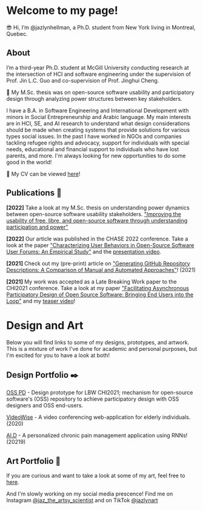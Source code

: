 # Welcome to my page!
:sunglasses:  Hi, I’m @jazlynhellman, a Ph.D. student from New York living in Montreal, Quebec.

## About 

I’m a third-year Ph.D. student at McGill University conducting research at the intersection of HCI and software engineering under the supervision of Prof. Jin L.C. Guo
and co-supervision of Prof. Jinghui Cheng. 

:scroll: My M.Sc. thesis was on open-source software usability and participatory design through analyzing power structures between key stakeholders.

I have a B.A. in Software Engineering and International Development with minors in Social Entrepreneurship and Arabic language. My main interests are in HCI, SE, and AI research to understand what design considerations should be made when creating systems that provide solutions for various types social issues. In the past I have worked in NGOs and companies tackling refugee rights and advocacy, support for individuals with special needs, educational and financial support to individuals who have lost parents, and more. I'm always looking for new opportunities to do some good in the world!

:briefcase: My CV can be viewed [here](https://github.com/jazlynhellman/jazlynhellman/blob/main/CV_JazlynHellman_Dec2021.pdf)!

## Publications :newspaper:	
**[2022]** Take a look at my M.Sc. thesis on understanding power dynamics between open-source software usability stakeholders. ["Improving the usability of free, libre, and open-source software through understanding participation and power"](https://escholarship.mcgill.ca/concern/theses/p5547x73d)


**[2022]** Our article was published in the CHASE 2022 conference. Take a look at the paper ["Characterizing User Behaviors in Open-Source Software User Forums: An Empirical Study"](https://dl.acm.org/doi/10.1145/3528579.3529178) and the [presentation video](https://www.youtube.com/watch?v=rh8U0TnbUOc&t=1s).

**[2021]** Check out my (pre-print) article on ["Generating GitHub Repository Descriptions: A Comparison of Manual and Automated Approaches"](https://arxiv.org/abs/2110.13283)! (2021)

**[2021]** My work was accepted as a Late Breaking Work paper to the CHI2021 conference. Take a look at my paper ["Facilitating Asynchronous Participatory Design of Open Source Software: Bringing End Users into the Loop"](https://dl.acm.org/doi/10.1145/3411763.3451643) and my [teaser video](https://www.youtube.com/watch?v=_A_Ci6qpj8c&ab_channel=ACMSIGCHI)!

# Design and Art

Below you will find links to some of my designs, prototypes, and artwork. This is a mixture of work I've done for academic and personal purposes, but I'm excited for you to have a look at both!

## Design Portfolio :black_nib:
<!-- My design portfollio can be seen [here](). -->
[OSS PD](https://github.com/jazlynhellman/oss-codesign) - Design prototype for LBW CHI2021; mechanism for open-source software's (OSS) repository to achieve participatory design with OSS designers and OSS end-users.

[VideoWise](https://github.com/jazlynhellman/video-wise) - A video conferencing web-application for elderly individuals. (2020)

[AI.D](https://github.com/jazlynhellman/ChronicPainAid) - A personalized chronic pain management application using RNNs! (20219)

<!---
Add CV
Add 3 projects

--->

## Art Portfolio :art:
If you are curious and want to take a look at some of my art, feel free to [here](https://github.com/jazlynhellman/jazlynhellman/tree/main/jazhands_art).

And I'm slowly working on my social media prescence! Find me on Instagram [@jaz_the_artsy_scientist](https://www.instagram.com/jaz_the_artsy_scientist/) and on TikTok [@jazlynart](https://www.tiktok.com/@jazlynart)
